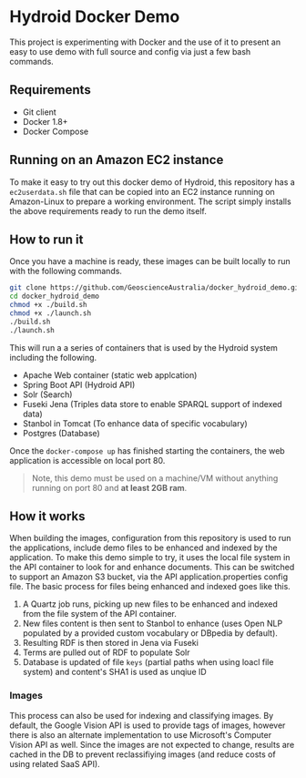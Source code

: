 # Hydroid Docker Demo
This project is experimenting with Docker and the use of it to present an easy to use demo with full source and config via just a few bash commands.

## Requirements

- Git client
- Docker 1.8+
- Docker Compose

## Running on an Amazon EC2 instance
To make it easy to try out this docker demo of Hydroid, this repository has a `ec2userdata.sh` file that can be copied into an EC2 instance running on Amazon-Linux to prepare a working environment. The script simply installs the above requirements ready to run the demo itself.

## How to run it
Once you have a machine is ready, these images can be built locally to run with the following commands.

``` bash
git clone https://github.com/GeoscienceAustralia/docker_hydroid_demo.git
cd docker_hydroid_demo
chmod +x ./build.sh
chmod +x ./launch.sh
./build.sh
./launch.sh
```

This will run a a series of containers that is used by the Hydroid system including the following.

- Apache Web container (static web applcation)
- Spring Boot API (Hydroid API)
- Solr (Search)
- Fuseki Jena (Triples data store to enable SPARQL support of indexed data)
- Stanbol in Tomcat (To enhance data of specific vocabulary)
- Postgres (Database)

Once the `docker-compose up` has finished starting the containers, the web application is accessible on local port 80.
> Note, this demo must be used on a machine/VM without anything running on port 80 and **at least 2GB ram**. 

## How it works
When building the images, configuration from this repository is used to run the applications, include demo files to be enhanced and indexed by the application. To make this demo simple to try, it uses the local file system in the API container to look for and enhance documents. This can be switched to support an Amazon S3 bucket, via the API application.properties config file. The basic process for files being enhanced and indexed goes like this.

1. A Quartz job runs, picking up new files to be enhanced and indexed from the file system of the API container.
2. New files content is then sent to Stanbol to enhance (uses Open NLP populated by a provided custom vocabulary or DBpedia by default).
3. Resulting RDF is then stored in Jena via Fuseki
4. Terms are pulled out of RDF to populate Solr
5. Database is updated of file `keys` (partial paths when using loacl file system) and content's SHA1 is used as unqiue ID

### Images
This process can also be used for indexing and classifying images. By default, the Google Vision API is used to provide tags of images, however there is also an alternate implementation to use Microsoft's Computer Vision API as well. Since the images are not expected to change, results are cached in the DB to prevent reclassifiying images (and reduce costs of using related SaaS API).
